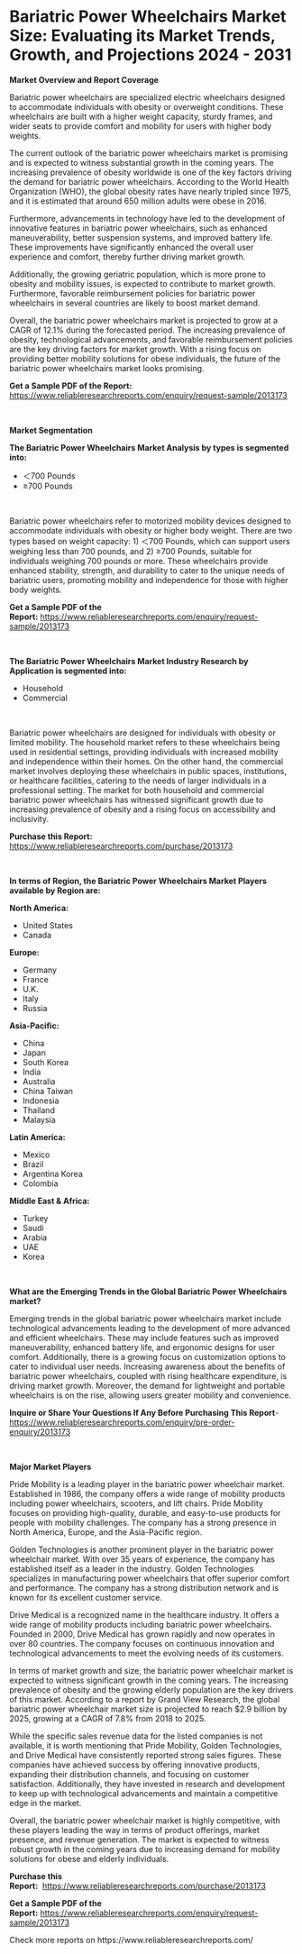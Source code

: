 <p><h1>Bariatric Power Wheelchairs Market Size: Evaluating its Market Trends, Growth, and Projections 2024 - 2031</h1></p><p><strong>Market Overview and Report Coverage</strong></p>
<p><p>Bariatric power wheelchairs are specialized electric wheelchairs designed to accommodate individuals with obesity or overweight conditions. These wheelchairs are built with a higher weight capacity, sturdy frames, and wider seats to provide comfort and mobility for users with higher body weights.</p><p>The current outlook of the bariatric power wheelchairs market is promising and is expected to witness substantial growth in the coming years. The increasing prevalence of obesity worldwide is one of the key factors driving the demand for bariatric power wheelchairs. According to the World Health Organization (WHO), the global obesity rates have nearly tripled since 1975, and it is estimated that around 650 million adults were obese in 2016.</p><p>Furthermore, advancements in technology have led to the development of innovative features in bariatric power wheelchairs, such as enhanced maneuverability, better suspension systems, and improved battery life. These improvements have significantly enhanced the overall user experience and comfort, thereby further driving market growth.</p><p>Additionally, the growing geriatric population, which is more prone to obesity and mobility issues, is expected to contribute to market growth. Furthermore, favorable reimbursement policies for bariatric power wheelchairs in several countries are likely to boost market demand.</p><p>Overall, the bariatric power wheelchairs market is projected to grow at a CAGR of 12.1% during the forecasted period. The increasing prevalence of obesity, technological advancements, and favorable reimbursement policies are the key driving factors for market growth. With a rising focus on providing better mobility solutions for obese individuals, the future of the bariatric power wheelchairs market looks promising.</p></p>
<p><strong>Get a Sample PDF of the Report:</strong> <a href="https://www.reliableresearchreports.com/enquiry/request-sample/2013173">https://www.reliableresearchreports.com/enquiry/request-sample/2013173</a></p>
<p>&nbsp;</p>
<p><strong>Market Segmentation</strong></p>
<p><strong>The Bariatric Power Wheelchairs Market Analysis by types is segmented into:</strong></p>
<p><ul><li>＜700 Pounds</li><li>≥700 Pounds</li></ul></p>
<p>&nbsp;</p>
<p><p>Bariatric power wheelchairs refer to motorized mobility devices designed to accommodate individuals with obesity or higher body weight. There are two types based on weight capacity: 1) ＜700 Pounds, which can support users weighing less than 700 pounds, and 2) ≥700 Pounds, suitable for individuals weighing 700 pounds or more. These wheelchairs provide enhanced stability, strength, and durability to cater to the unique needs of bariatric users, promoting mobility and independence for those with higher body weights.</p></p>
<p><strong>Get a Sample PDF of the Report:</strong>&nbsp;<a href="https://www.reliableresearchreports.com/enquiry/request-sample/2013173">https://www.reliableresearchreports.com/enquiry/request-sample/2013173</a></p>
<p>&nbsp;</p>
<p><strong>The Bariatric Power Wheelchairs Market Industry Research by Application is segmented into:</strong></p>
<p><ul><li>Household</li><li>Commercial</li></ul></p>
<p>&nbsp;</p>
<p><p>Bariatric power wheelchairs are designed for individuals with obesity or limited mobility. The household market refers to these wheelchairs being used in residential settings, providing individuals with increased mobility and independence within their homes. On the other hand, the commercial market involves deploying these wheelchairs in public spaces, institutions, or healthcare facilities, catering to the needs of larger individuals in a professional setting. The market for both household and commercial bariatric power wheelchairs has witnessed significant growth due to increasing prevalence of obesity and a rising focus on accessibility and inclusivity.</p></p>
<p><strong>Purchase this Report:</strong>&nbsp; <a href="https://www.reliableresearchreports.com/purchase/2013173">https://www.reliableresearchreports.com/purchase/2013173</a></p>
<p>&nbsp;</p>
<p><strong>In terms of Region, the Bariatric Power Wheelchairs Market Players available by Region are:</strong></p>
<p>
    <p> <strong> North America: </strong>
        <ul>
            <li>United States</li>
            <li>Canada</li>
        </ul>
        </p> 
    <p> <strong> Europe: </strong>
        <ul>
            <li>Germany</li>
            <li>France</li>
            <li>U.K.</li>
            <li>Italy</li>
            <li>Russia</li>
        </ul>
        </p> 
    <p> <strong> Asia-Pacific: </strong>
        <ul>
            <li>China</li>
            <li>Japan</li>
            <li>South Korea</li>
            <li>India</li>
            <li>Australia</li>
            <li>China Taiwan</li>
            <li>Indonesia</li>
            <li>Thailand</li>
            <li>Malaysia</li>
        </ul>
        </p> 
    <p> <strong> Latin America: </strong>
        <ul>
            <li>Mexico</li>
            <li>Brazil</li>
            <li>Argentina Korea</li>
            <li>Colombia</li>
        </ul>
        </p> 
    <p> <strong> Middle East & Africa: </strong>
        <ul>
            <li>Turkey</li>
            <li>Saudi</li>
            <li>Arabia</li>
            <li>UAE</li>
            <li>Korea</li>
        </ul>
    </p>
    </p>
<p>&nbsp;</p>
<p><strong>What are the Emerging Trends in the Global Bariatric Power Wheelchairs market?</strong></p>
<p><p>Emerging trends in the global bariatric power wheelchairs market include technological advancements leading to the development of more advanced and efficient wheelchairs. These may include features such as improved maneuverability, enhanced battery life, and ergonomic designs for user comfort. Additionally, there is a growing focus on customization options to cater to individual user needs. Increasing awareness about the benefits of bariatric power wheelchairs, coupled with rising healthcare expenditure, is driving market growth. Moreover, the demand for lightweight and portable wheelchairs is on the rise, allowing users greater mobility and convenience.</p></p>
<p><strong>Inquire or Share Your Questions If Any Before Purchasing This Report</strong>- <a href="https://www.reliableresearchreports.com/enquiry/pre-order-enquiry/2013173">https://www.reliableresearchreports.com/enquiry/pre-order-enquiry/2013173</a></p>
<p>&nbsp;</p>
<p><strong>Major Market Players</strong></p>
<p><p>Pride Mobility is a leading player in the bariatric power wheelchair market. Established in 1986, the company offers a wide range of mobility products including power wheelchairs, scooters, and lift chairs. Pride Mobility focuses on providing high-quality, durable, and easy-to-use products for people with mobility challenges. The company has a strong presence in North America, Europe, and the Asia-Pacific region.</p><p>Golden Technologies is another prominent player in the bariatric power wheelchair market. With over 35 years of experience, the company has established itself as a leader in the industry. Golden Technologies specializes in manufacturing power wheelchairs that offer superior comfort and performance. The company has a strong distribution network and is known for its excellent customer service.</p><p>Drive Medical is a recognized name in the healthcare industry. It offers a wide range of mobility products including bariatric power wheelchairs. Founded in 2000, Drive Medical has grown rapidly and now operates in over 80 countries. The company focuses on continuous innovation and technological advancements to meet the evolving needs of its customers.</p><p>In terms of market growth and size, the bariatric power wheelchair market is expected to witness significant growth in the coming years. The increasing prevalence of obesity and the growing elderly population are the key drivers of this market. According to a report by Grand View Research, the global bariatric power wheelchair market size is projected to reach $2.9 billion by 2025, growing at a CAGR of 7.8% from 2018 to 2025.</p><p>While the specific sales revenue data for the listed companies is not available, it is worth mentioning that Pride Mobility, Golden Technologies, and Drive Medical have consistently reported strong sales figures. These companies have achieved success by offering innovative products, expanding their distribution channels, and focusing on customer satisfaction. Additionally, they have invested in research and development to keep up with technological advancements and maintain a competitive edge in the market.</p><p>Overall, the bariatric power wheelchair market is highly competitive, with these players leading the way in terms of product offerings, market presence, and revenue generation. The market is expected to witness robust growth in the coming years due to increasing demand for mobility solutions for obese and elderly individuals.</p></p>
<p><strong>Purchase this Report:</strong>&nbsp;&nbsp;<a href="https://www.reliableresearchreports.com/purchase/2013173">https://www.reliableresearchreports.com/purchase/2013173</a></p>
<p></p>
<p><strong>Get a Sample PDF of the Report:</strong>&nbsp;<a href="https://www.reliableresearchreports.com/enquiry/request-sample/2013173">https://www.reliableresearchreports.com/enquiry/request-sample/2013173</a></p>
<p>Check more reports on https://www.reliableresearchreports.com/</p>